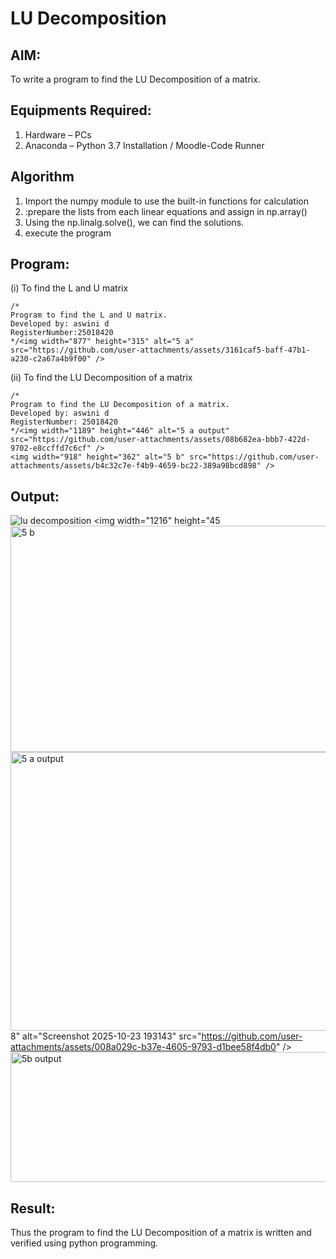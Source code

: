 # LU Decomposition 

## AIM:
To write a program to find the LU Decomposition of a matrix.

## Equipments Required:
1. Hardware – PCs
2. Anaconda – Python 3.7 Installation / Moodle-Code Runner

## Algorithm
1. Import the numpy module to use the built-in functions for calculation
2. :prepare the lists from each linear equations and assign in np.array()
3. Using the np.linalg.solve(), we can find the solutions.
4. execute the program

## Program:
(i) To find the L and U matrix
```
/*
Program to find the L and U matrix.
Developed by: aswini d 
RegisterNumber:25018420
*/<img width="877" height="315" alt="5 a" src="https://github.com/user-attachments/assets/3161caf5-baff-47b1-a230-c2a67a4b9f00" />

```
(ii) To find the LU Decomposition of a matrix
```
/*
Program to find the LU Decomposition of a matrix.
Developed by: aswini d
RegisterNumber: 25018420
*/<img width="1189" height="446" alt="5 a output" src="https://github.com/user-attachments/assets/08b682ea-bbb7-422d-9702-e8ccffd7c6cf" />
<img width="918" height="362" alt="5 b" src="https://github.com/user-attachments/assets/b4c32c7e-f4b9-4659-bc22-389a98bcd898" />

```

## Output:
![lu decomposition]()
<img width="1216" height="45<img width="918" height="362" alt="5 b" src="https://github.com/user-attachments/assets/bb93aa31-b0d6-402c-af4c-9ad7d16f97f0" />
<img width="1189" height="446" alt="5 a output" src="https://github.com/user-attachments/assets/d45cf324-cee5-4f31-99d9-636dd0eef1c2" />
8" alt="Screenshot 2025-10-23 193143" src="https://github.com/user-attachments/assets/008a029c-b37e-4605-9793-d1bee58f4db0" />
<img width="1247" height="208" alt="5b output" src="https://github.com/user-attachments/assets/cbf3cdd4-94e3-480a-8369-924be95bcaf6" />

## Result:
Thus the program to find the LU Decomposition of a matrix is written and verified using python programming.

